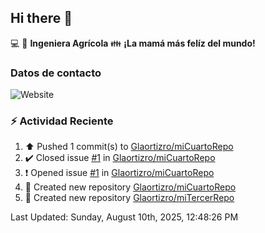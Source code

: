 ## Hi there 👋

:computer: :seedling: **Ingeniera Agrícola**
:family: **¡La mamá más felíz del mundo!**

### Datos de contacto

![Website](https://img.shields.io/website?url=https%3A%2F%2Fwww.linkedin.com%2Fin%2Falexandra-ortiz-rocha-180a008b%2F)

### :zap: Actividad Reciente

<!--RECENT_ACTIVITY:start-->
1. ⬆️ Pushed 1 commit(s) to [Glaortizro/miCuartoRepo](https://github.com/Glaortizro/miCuartoRepo)<br>
2. ✔️ Closed issue [#1](https://github.com/Glaortizro/miCuartoRepo/issues/1) in [Glaortizro/miCuartoRepo](https://github.com/Glaortizro/miCuartoRepo)<br>
3. ❗️ Opened issue [#1](https://github.com/Glaortizro/miCuartoRepo/issues/1) in [Glaortizro/miCuartoRepo](https://github.com/Glaortizro/miCuartoRepo)<br>
4. 📔 Created new repository [Glaortizro/miCuartoRepo](https://github.com/Glaortizro/miCuartoRepo)<br>
5. 📔 Created new repository [Glaortizro/miTercerRepo](https://github.com/Glaortizro/miTercerRepo)<br>
<!--RECENT_ACTIVITY:end-->
<!--RECENT_ACTIVITY:last_update-->
Last Updated: Sunday, August 10th, 2025, 12:48:26 PM
<!--RECENT_ACTIVITY:last_update_end-->

